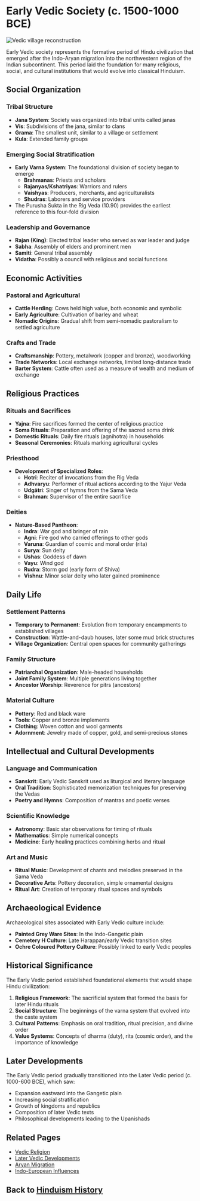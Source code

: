 # Early Vedic Society (c. 1500-1000 BCE)

![Vedic village reconstruction](vedic_village.jpg)

Early Vedic society represents the formative period of Hindu civilization that emerged after the Indo-Aryan migration into the northwestern region of the Indian subcontinent. This period laid the foundation for many religious, social, and cultural institutions that would evolve into classical Hinduism.

## Social Organization

### Tribal Structure
- **Jana System**: Society was organized into tribal units called janas
- **Vis**: Subdivisions of the jana, similar to clans
- **Grama**: The smallest unit, similar to a village or settlement
- **Kula**: Extended family groups

### Emerging Social Stratification
- **Early Varna System**: The foundational division of society began to emerge
  - **Brahmanas**: Priests and scholars
  - **Rajanyas/Kshatriyas**: Warriors and rulers
  - **Vaishyas**: Producers, merchants, and agriculturalists
  - **Shudras**: Laborers and service providers
- The Purusha Sukta in the Rig Veda (10.90) provides the earliest reference to this four-fold division

### Leadership and Governance
- **Rajan (King)**: Elected tribal leader who served as war leader and judge
- **Sabha**: Assembly of elders and prominent men
- **Samiti**: General tribal assembly
- **Vidatha**: Possibly a council with religious and social functions

## Economic Activities

### Pastoral and Agricultural
- **Cattle Herding**: Cows held high value, both economic and symbolic
- **Early Agriculture**: Cultivation of barley and wheat
- **Nomadic Origins**: Gradual shift from semi-nomadic pastoralism to settled agriculture

### Crafts and Trade
- **Craftsmanship**: Pottery, metalwork (copper and bronze), woodworking
- **Trade Networks**: Local exchange networks, limited long-distance trade
- **Barter System**: Cattle often used as a measure of wealth and medium of exchange

## Religious Practices

### Rituals and Sacrifices
- **Yajna**: Fire sacrifices formed the center of religious practice
- **Soma Rituals**: Preparation and offering of the sacred soma drink
- **Domestic Rituals**: Daily fire rituals (agnihotra) in households
- **Seasonal Ceremonies**: Rituals marking agricultural cycles

### Priesthood
- **Development of Specialized Roles**:
  - **Hotri**: Reciter of invocations from the Rig Veda
  - **Adhvaryu**: Performer of ritual actions according to the Yajur Veda
  - **Udgātri**: Singer of hymns from the Sama Veda
  - **Brahman**: Supervisor of the entire sacrifice

### Deities
- **Nature-Based Pantheon**:
  - **Indra**: War god and bringer of rain
  - **Agni**: Fire god who carried offerings to other gods
  - **Varuna**: Guardian of cosmic and moral order (rita)
  - **Surya**: Sun deity
  - **Ushas**: Goddess of dawn
  - **Vayu**: Wind god
  - **Rudra**: Storm god (early form of Shiva)
  - **Vishnu**: Minor solar deity who later gained prominence

## Daily Life

### Settlement Patterns
- **Temporary to Permanent**: Evolution from temporary encampments to established villages
- **Construction**: Wattle-and-daub houses, later some mud brick structures
- **Village Organization**: Central open spaces for community gatherings

### Family Structure
- **Patriarchal Organization**: Male-headed households
- **Joint Family System**: Multiple generations living together
- **Ancestor Worship**: Reverence for pitrs (ancestors)

### Material Culture
- **Pottery**: Red and black ware
- **Tools**: Copper and bronze implements
- **Clothing**: Woven cotton and wool garments
- **Adornment**: Jewelry made of copper, gold, and semi-precious stones

## Intellectual and Cultural Developments

### Language and Communication
- **Sanskrit**: Early Vedic Sanskrit used as liturgical and literary language
- **Oral Tradition**: Sophisticated memorization techniques for preserving the Vedas
- **Poetry and Hymns**: Composition of mantras and poetic verses

### Scientific Knowledge
- **Astronomy**: Basic star observations for timing of rituals
- **Mathematics**: Simple numerical concepts
- **Medicine**: Early healing practices combining herbs and ritual

### Art and Music
- **Ritual Music**: Development of chants and melodies preserved in the Sama Veda
- **Decorative Arts**: Pottery decoration, simple ornamental designs
- **Ritual Art**: Creation of temporary ritual spaces and symbols

## Archaeological Evidence

Archaeological sites associated with Early Vedic culture include:
- **Painted Grey Ware Sites**: In the Indo-Gangetic plain
- **Cemetery H Culture**: Late Harappan/early Vedic transition sites
- **Ochre Coloured Pottery Culture**: Possibly linked to early Vedic peoples

## Historical Significance

The Early Vedic period established foundational elements that would shape Hindu civilization:

1. **Religious Framework**: The sacrificial system that formed the basis for later Hindu rituals
2. **Social Structure**: The beginnings of the varna system that evolved into the caste system
3. **Cultural Patterns**: Emphasis on oral tradition, ritual precision, and divine order
4. **Value Systems**: Concepts of dharma (duty), rita (cosmic order), and the importance of knowledge

## Later Developments

The Early Vedic period gradually transitioned into the Later Vedic period (c. 1000-600 BCE), which saw:
- Expansion eastward into the Gangetic plain
- Increasing social stratification
- Growth of kingdoms and republics
- Composition of later Vedic texts
- Philosophical developments leading to the Upanishads

## Related Pages

- [Vedic Religion](./vedic_religion.md)
- [Later Vedic Developments](./later_vedic_developments.md)
- [Aryan Migration](./aryan_migration.md)
- [Indo-European Influences](./indo_european_influences.md)

## Back to [Hinduism History](./README.md)
